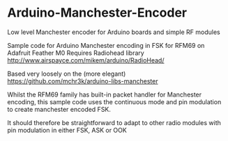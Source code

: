 # Arduino-Manchester-Encoder
Low level Manchester encoder for Arduino boards and simple RF modules

Sample code for 
Arduino Manchester encoding in FSK for RFM69 on Adafruit Feather M0
Requires Radiohead library
http://www.airspayce.com/mikem/arduino/RadioHead/

Based very loosely on the (more elegant)
https://github.com/mchr3k/arduino-libs-manchester

Whilst the RFM69 family has built-in packet handler for Manchester encoding, this sample code uses the continuous mode and pin modulation to create manchester encoded FSK.

It should therefore be straightforward to adapt to other radio modules with pin modulation in either FSK, ASK or OOK
